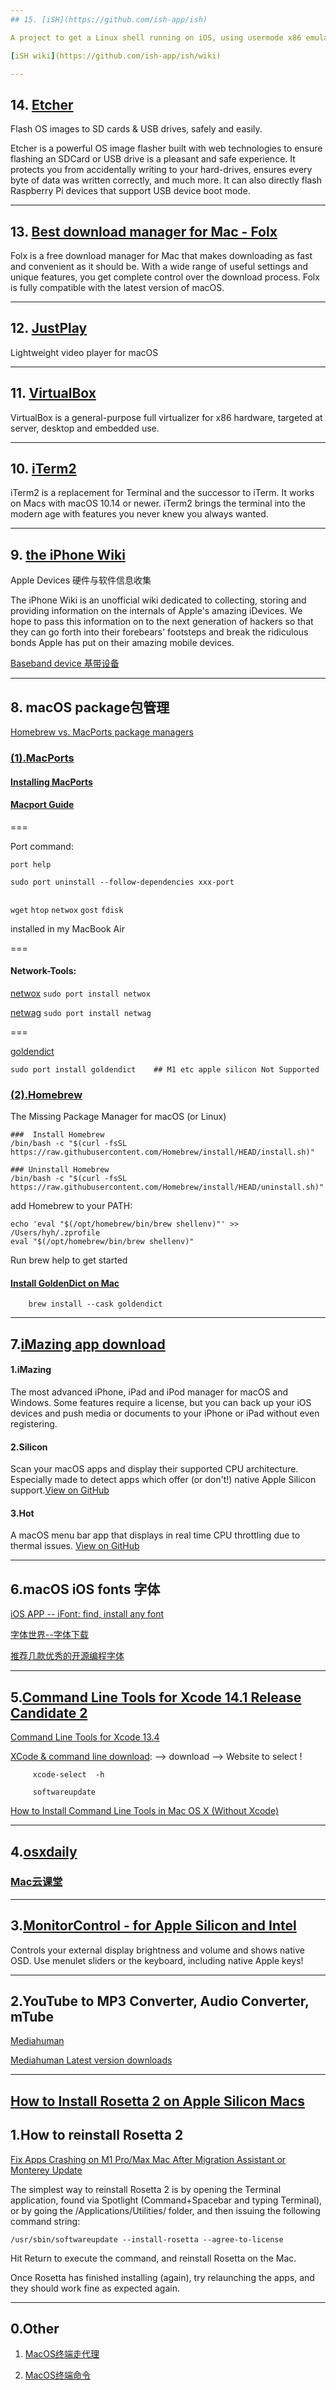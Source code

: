 ```yaml
---
## 15. [iSH](https://github.com/ish-app/ish)

A project to get a Linux shell running on iOS, using usermode x86 emulation and syscall translation.

[iSH wiki](https://github.com/ish-app/ish/wiki)

---
```

## 14. [Etcher](https://github.com/balena-io/etcher)

Flash OS images to SD cards & USB drives, safely and easily.

Etcher is a powerful OS image flasher built with web technologies to ensure flashing an SDCard or USB drive is a pleasant and safe experience. It protects you from accidentally writing to your hard-drives, ensures every byte of data was written correctly, and much more. It can also directly flash Raspberry Pi devices that support USB device boot mode.

---
## 13. [Best download manager for Mac - Folx](https://www.electronic.us/products/folx/)

Folx is a free download manager for Mac that makes downloading as fast and convenient as it should be. With a wide range of useful settings and unique features, you get complete control over the download process. Folx is fully compatible with the latest version of macOS.

---
## 12. [JustPlay](https://www.electronic.us/just-play.html)

Lightweight video player for macOS

---
## 11. [VirtualBox](VirtualBox)

VirtualBox is a general-purpose full virtualizer for x86 hardware, targeted at server, desktop and embedded use.

---
## 10. [iTerm2](https://iterm2.com)

iTerm2 is a replacement for Terminal and the successor to iTerm. It works on Macs with macOS 10.14 or newer. iTerm2 brings the terminal into the modern age with features you never knew you always wanted.

---
## 9. [the iPhone Wiki](https://www.theiphonewiki.com)

Apple Devices 硬件与软件信息收集

The iPhone Wiki is an unofficial wiki dedicated to collecting, storing and providing information on the internals of Apple's amazing iDevices. We hope to pass this information on to the next generation of hackers so that they can go forth into their forebears' footsteps and break the ridiculous bonds Apple has put on their amazing mobile devices.

[Baseband device 基带设备](https://www.theiphonewiki.com/wiki/Baseband_Device)

---
## 8. macOS package包管理

[Homebrew vs. MacPorts package managers](https://www.scivision.dev/homebrew-macports-fink/)

### [(1).MacPorts](https://www.macports.org/)

#### [Installing MacPorts](https://www.macports.org/install.php)

#### [Macport Guide](https://guide.macports.org/)

===

Port command: 
```
port help
 
sudo port uninstall --follow-dependencies xxx-port
 
```

`wget`  `htop`  `netwox`  `gost`  `fdisk`   

installed in my MacBook Air

===

#### Network-Tools:

[netwox](https://ports.macports.org/port/netwox/) ` sudo port install netwox `

[netwag](https://ports.macports.org/port/netwag/)  ` sudo port install netwag `

===

[goldendict](https://ports.macports.org/port/goldendict/)

`sudo port install goldendict    ## M1 etc apple silicon Not Supported`
        
### [(2).Homebrew](https://brew.sh)

The Missing Package Manager for macOS (or Linux)
```
###  Install Homebrew
/bin/bash -c "$(curl -fsSL https://raw.githubusercontent.com/Homebrew/install/HEAD/install.sh)"

### Uninstall Homebrew
/bin/bash -c "$(curl -fsSL https://raw.githubusercontent.com/Homebrew/install/HEAD/uninstall.sh)"
```
add Homebrew to your PATH:

    echo 'eval "$(/opt/homebrew/bin/brew shellenv)"' >> /Users/hyh/.zprofile
    eval "$(/opt/homebrew/bin/brew shellenv)"
    
Run brew help to get started

#### [Install GoldenDict on Mac](https://brewinstall.org/install-goldendict-mac-osx/)

        brew install --cask goldendict

---
## 7.[iMazing app download](https://imazing.com/downloads)

#### 1.iMazing

The most advanced iPhone, iPad and iPod manager for macOS and Windows. Some features require a license, but you can back up your iOS devices and push media or documents to your iPhone or iPad without even registering.

#### 2.Silicon

Scan your macOS apps and display their supported CPU architecture. Especially made to detect apps which offer (or don't!) native Apple Silicon support.[View on GitHub](https://github.com/DigiDNA/Silicon)

#### 3.Hot

A macOS menu bar app that displays in real time CPU throttling due to thermal issues. [View on GitHub](https://github.com/macmade/Hot)


---
## 6.macOS iOS fonts 字体

[iOS APP -- iFont: find, install any font](https://apps.apple.com/us/app/ifont-find-install-any-font/id1173222289)

[字体世界--字体下载](https://freefonts.top/)

[推荐几款优秀的开源编程字体](https://blog.csdn.net/gaowencheng01/article/details/110295853?spm=1001.2101.3001.6661.1&utm_medium=distribute.pc_relevant_t0.none-task-blog-2%7Edefault%7ECTRLIST%7Edefault-1-110295853-blog-103303665.pc_relevant_multi_platform_whitelistv3&depth_1-utm_source=distribute.pc_relevant_t0.none-task-blog-2%7Edefault%7ECTRLIST%7Edefault-1-110295853-blog-103303665.pc_relevant_multi_platform_whitelistv3&utm_relevant_index=1)

---
## 5.[Command Line Tools for Xcode 14.1 Release Candidate 2](https://developer.apple.com/download/all/?q=Xcode)

   [Command Line Tools for Xcode 13.4](https://download.developer.apple.com/Developer_Tools/Command_Line_Tools_for_Xcode_13.4/Command_Line_Tools_for_Xcode_13.4.dmg)
   
   [XCode & command line download](https://developer.apple.com/xcode/): --> download --> Website to select !
   
   
         xcode-select  -h
         
         softwareupdate 
  
[How to Install Command Line Tools in Mac OS X (Without Xcode)](https://osxdaily.com/2014/02/12/install-command-line-tools-mac-os-x/)
  
---
## 4.[osxdaily](https://osxdaily.com)

### [Mac云课堂 ](https://www.youtube.com/channel/UCGHCIkfEHaKT7zsq8wzqeOQ)

---
## 3.[MonitorControl - for Apple Silicon and Intel](https://github.com/MonitorControl/MonitorControl)

Controls your external display brightness and volume and shows native OSD. Use menulet sliders or the keyboard, including native Apple keys!


---
##  2.YouTube to MP3 Converter, Audio Converter,  mTube

[Mediahuman](https://www.mediahuman.com/)

[Mediahuman Latest version downloads](https://www.mediahuman.com/download.html)

---
## [How to Install Rosetta 2 on Apple Silicon Macs](https://osxdaily.com/2020/12/04/how-install-rosetta-2-apple-silicon-mac/)

##  1.How to reinstall Rosetta 2

[Fix Apps Crashing on M1 Pro/Max Mac After Migration Assistant or Monterey Update](https://osxdaily.com/2021/11/08/fix-app-crashing-apple-silicon-mac/)

The simplest way to reinstall Rosetta 2 is by opening the Terminal application, found via Spotlight (Command+Spacebar and typing Terminal), or by going the /Applications/Utilities/ folder, and then issuing the following command string:

    /usr/sbin/softwareupdate --install-rosetta --agree-to-license

Hit Return to execute the command, and reinstall Rosetta on the Mac.

Once Rosetta has finished installing (again), try relaunching the apps, and they should work fine as expected again.

---
## 0.Other

 1.  [MacOS终端走代理](https://github.com/mrdulin/blog/issues/18)
 
 2.  [MacOS终端命令](https://github.com/qLzhu/macCommand)
